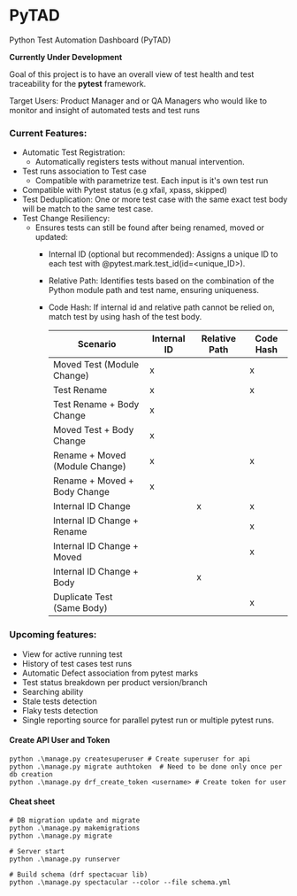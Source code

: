 # PyTAD
Python Test Automation Dashboard (PyTAD)

**Currently Under Development**

Goal of this project is to have an overall view of test health and test traceability for the **pytest** framework.

Target Users: 
    Product Manager and or QA Managers who would like to monitor and insight of automated tests and test runs

### Current Features:
- Automatic Test Registration:
  - Automatically registers tests without manual intervention.
- Test runs association to Test case
  - Compatible with parametrize test. Each input is it's own test run
- Compatible with Pytest status (e.g xfail, xpass, skipped)
- Test Deduplication: One or more test case with the same exact test body will be match to the same test case.
- Test Change Resiliency: 
  - Ensures tests can still be found after being renamed, moved or updated:
    - Internal ID (optional but recommended): Assigns a unique ID to each test with @pytest.mark.test_id(id=<unique_ID>).
    - Relative Path: Identifies tests based on the combination of the Python module path and test name, ensuring uniqueness. 
    - Code Hash: If internal id and relative path cannot be relied on, match test by using hash of the test body.
        
        | Scenario                        | Internal ID | Relative Path | Code Hash  |
        |---------------------------------|-------------|---------------|------------|
        | Moved Test (Module Change)      |      x      |               |     x      |
        | Test Rename                     |      x      |               |     x      |
        | Test Rename + Body Change       |      x      |               |            |
        | Moved Test + Body Change        |      x      |               |            |
        | Rename + Moved (Module Change)  |      x      |               |     x      |
        | Rename + Moved + Body Change    |      x      |               |            |
        | Internal ID Change              |             |       x       |     x      |
        | Internal ID Change + Rename     |             |               |     x      |
        | Internal ID Change + Moved      |             |               |     x      |
        | Internal ID Change + Body       |             |       x       |            |
        | Duplicate Test (Same Body)      |             |               |     x      |

    

### Upcoming features:
- View for active running test
- History of test cases test runs
- Automatic Defect association from pytest marks
- Test status breakdown per product version/branch
- Searching ability
- Stale tests detection
- Flaky tests detection
- Single reporting source for parallel pytest run or multiple pytest runs.



#### Create API User and Token
```text
python .\manage.py createsuperuser # Create superuser for api
python .\manage.py migrate authtoken  # Need to be done only once per db creation
python .\manage.py drf_create_token <username> # Create token for user
```

#### Cheat sheet
```
# DB migration update and migrate
python .\manage.py makemigrations
python .\manage.py migrate

# Server start
python .\manage.py runserver

# Build schema (drf spectacuar lib)
python .\manage.py spectacular --color --file schema.yml
```